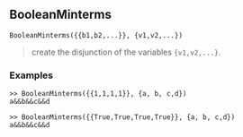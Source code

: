 ## BooleanMinterms

```
BooleanMinterms({{b1,b2,...}}, {v1,v2,...})
```

> create the disjunction of the variables `{v1,v2,...}`.
 
### Examples

``` 
>> BooleanMinterms({{1,1,1,1}}, {a, b, c,d}) 
a&&b&&c&&d 
        
>> BooleanMinterms({{True,True,True,True}}, {a, b, c,d}) 
a&&b&&c&&d 
```
